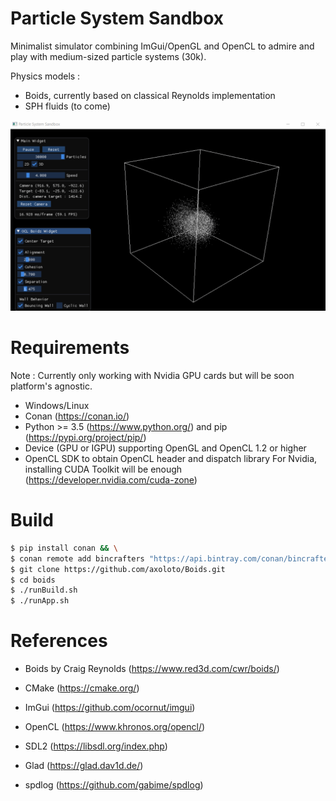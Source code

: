 # Particle System Sandbox

Minimalist simulator combining ImGui/OpenGL and OpenCL to admire and play with medium-sized particle systems (30k). 

Physics models :
- Boids, currently based on classical Reynolds implementation
- SPH fluids (to come)

![](boids.gif)

# Requirements

Note : Currently only working with Nvidia GPU cards but will be soon platform's agnostic.

- Windows/Linux
- Conan (https://conan.io/)
- Python >= 3.5 (https://www.python.org/) and pip (https://pypi.org/project/pip/)
- Device (GPU or IGPU) supporting OpenGL and OpenCL 1.2 or higher
- OpenCL SDK to obtain OpenCL header and dispatch library
   For Nvidia, installing CUDA Toolkit will be enough (https://developer.nvidia.com/cuda-zone)

# Build

```bash
$ pip install conan && \
$ conan remote add bincrafters "https://api.bintray.com/conan/bincrafters/public-conan"
$ git clone https://github.com/axoloto/Boids.git
$ cd boids 
$ ./runBuild.sh
$ ./runApp.sh
```

# References

- Boids by Craig Reynolds (https://www.red3d.com/cwr/boids/)

- CMake (https://cmake.org/)
- ImGui (https://github.com/ocornut/imgui)
- OpenCL (https://www.khronos.org/opencl/)
- SDL2 (https://libsdl.org/index.php)
- Glad (https://glad.dav1d.de/)
- spdlog (https://github.com/gabime/spdlog)